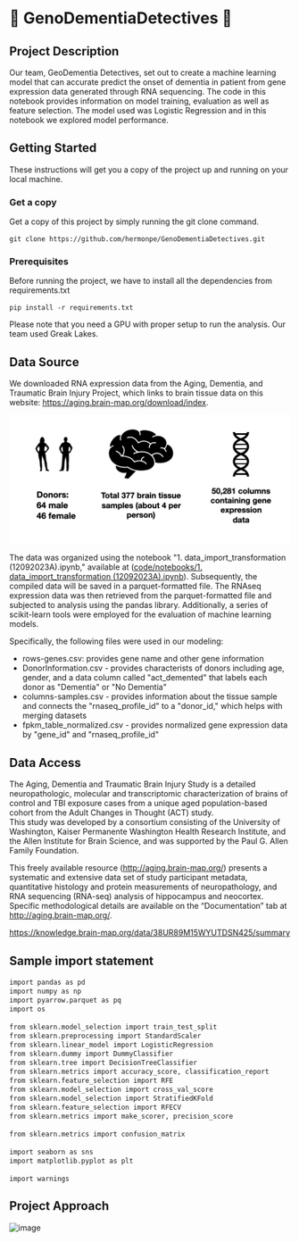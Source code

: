 # 🧬 GenoDementiaDetectives 🧬

## Project Description
Our team, GeoDementia Detectives, set out to create a machine learning model that can accurate predict the onset of dementia in patient from gene expression data generated through RNA sequencing. The code in this notebook provides information on model training, evaluation as well as feature selection. The model used was Logistic Regression and in this notebook we explored model performance.

## Getting Started

These instructions will get you a copy of the project up and running on your local machine.

### Get a copy

Get a copy of this project by simply running the git clone command.

``` git
git clone https://github.com/hermonpe/GenoDementiaDetectives.git
```

### Prerequisites

Before running the project, we have to install all the dependencies from requirements.txt

``` pip
pip install -r requirements.txt
```

Please note that you need a GPU with proper setup to run the analysis.  Our team used Greak Lakes.

## Data Source
We downloaded RNA expression data from the Aging, Dementia, and Traumatic Brain Injury Project, which links to brain tissue data on this website: https://aging.brain-map.org/download/index. 

![image](https://github.com/genodementia-detectives/GenoDementiaDetectives/blob/main/images/data_source_image.png)

The data was organized using the notebook "1. data_import_transformation (12092023A).ipynb," available at ([code/notebooks/1. data_import_transformation (12092023A).ipynb](https://github.com/genodementia-detectives/GenoDementiaDetectives/blob/70e74de5fc3448c190cc608699ed841487c14584/code/notebooks/1.%20data_import_transformation%20(12092023A).ipynb)). Subsequently, the compiled data will be saved in a parquet-formatted file. The RNAseq expression data was then retrieved from the parquet-formatted file and subjected to analysis using the pandas library. Additionally, a series of scikit-learn tools were employed for the evaluation of machine learning models.

Specifically, the following files were used in our modeling: 
* rows-genes.csv: provides gene name and other gene information
* DonorInformation.csv - provides characterists of donors including age, gender, and a data column called "act_demented" that labels each donor as "Dementia" or "No Dementia"
* columns-samples.csv - provides information about the tissue sample and connects the "rnaseq_profile_id" to a "donor_id," which helps with merging datasets
* fpkm_table_normalized.csv - provides normalized gene expression data by "gene_id" and "rnaseq_profile_id"

## Data Access

The Aging, Dementia and Traumatic Brain Injury Study is a detailed neuropathologic, molecular and transcriptomic characterization of brains of control 
and TBI exposure cases from a unique aged population-based cohort from the Adult Changes in Thought (ACT) study.  
This study was developed by a consortium consisting of the University of Washington, Kaiser Permanente Washington Health Research Institute, 
and the Allen Institute for Brain Science, and was supported by the Paul G. Allen Family Foundation. 

This freely available resource (http://aging.brain-map.org/) presents a systematic and extensive data set of study participant metadata, 
quantitative histology and protein measurements of neuropathology, and RNA sequencing (RNA-seq) analysis of hippocampus and neocortex. 
Specific methodological details are available on the “Documentation” tab at http://aging.brain-map.org/.

https://knowledge.brain-map.org/data/38UR89M15WYUTDSN425/summary

## Sample import statement
```
import pandas as pd
import numpy as np
import pyarrow.parquet as pq
import os

from sklearn.model_selection import train_test_split
from sklearn.preprocessing import StandardScaler
from sklearn.linear_model import LogisticRegression
from sklearn.dummy import DummyClassifier
from sklearn.tree import DecisionTreeClassifier
from sklearn.metrics import accuracy_score, classification_report
from sklearn.feature_selection import RFE
from sklearn.model_selection import cross_val_score
from sklearn.model_selection import StratifiedKFold
from sklearn.feature_selection import RFECV
from sklearn.metrics import make_scorer, precision_score

from sklearn.metrics import confusion_matrix

import seaborn as sns
import matplotlib.pyplot as plt

import warnings
```

## Project Approach
![image](https://github.com/hermonpe/GenoDementiaDetectives/blob/main/SIADS699_visual_for%20git%20readme.gif)
